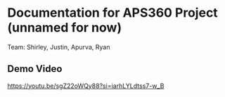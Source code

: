 # Documentation for APS360 Project (unnamed for now)
Team: Shirley, Justin, Apurva, Ryan

## Demo Video
https://youtu.be/sgZ22oWQy88?si=iarhLYLdtss7-w_B

